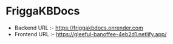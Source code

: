 # FriggaKBDocs

- Backend URL :- https://friggakbdocs.onrender.com
- Frontend URL :- https://gleeful-banoffee-4eb2d1.netlify.app/
